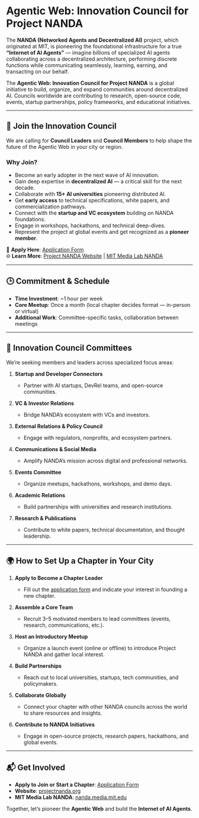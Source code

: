 # Agentic Web: Innovation Council for Project NANDA

The **NANDA (Networked Agents and Decentralized AI)** project, which originated at MIT, is pioneering the foundational infrastructure for a true **“Internet of AI Agents”** — imagine billions of specialized AI agents collaborating across a decentralized architecture, performing discrete functions while communicating seamlessly, learning, earning, and transacting on our behalf.

The **Agentic Web: Innovation Council for Project NANDA** is a global initiative to build, organize, and expand communities around decentralized AI. Councils worldwide are contributing to research, open-source code, events, startup partnerships, policy frameworks, and educational initiatives.

---

## 🚀 Join the Innovation Council

We are calling for **Council Leaders** and **Council Members** to help shape the future of the Agentic Web in your city or region.  

### Why Join?
- Become an early adopter in the next wave of AI innovation.  
- Gain deep expertise in **decentralized AI** — a critical skill for the next decade.  
- Collaborate with **15+ AI universities** pioneering distributed AI.  
- Get **early access** to technical specifications, white papers, and commercialization pathways.  
- Connect with the **startup and VC ecosystem** building on NANDA foundations.  
- Engage in workshops, hackathons, and technical deep-dives.  
- Represent the project at global events and get recognized as a **pioneer member**.  

📌 **Apply Here**: [Application Form](https://forms.gle/Pc44vX1Nd9fXiWA99)  
🌐 **Learn More**: [Project NANDA Website](https://projectnanda.org) | [MIT Media Lab NANDA](https://nanda.media.mit.edu/)

---

## 🕒 Commitment & Schedule

- **Time Investment**: ~1 hour per week  
- **Core Meetup**: Once a month (local chapter decides format — in-person or virtual)  
- **Additional Work**: Committee-specific tasks, collaboration between meetings  

---

## 📌 Innovation Council Committees

We’re seeking members and leaders across specialized focus areas:  

1. **Startup and Developer Connectors**  
   - Partner with AI startups, DevRel teams, and open-source communities.  

2. **VC & Investor Relations**  
   - Bridge NANDA’s ecosystem with VCs and investors.  

3. **External Relations & Policy Council**  
   - Engage with regulators, nonprofits, and ecosystem partners.  

4. **Communications & Social Media**  
   - Amplify NANDA’s mission across digital and professional networks.  

5. **Events Committee**  
   - Organize meetups, hackathons, workshops, and demo days.  

6. **Academic Relations**  
   - Build partnerships with universities and research institutions.  

7. **Research & Publications**  
   - Contribute to white papers, technical documentation, and thought leadership.  

---

## 🌍 How to Set Up a Chapter in Your City

1. **Apply to Become a Chapter Leader**  
   - Fill out the [application form](https://forms.gle/Pc44vX1Nd9fXiWA99) and indicate your interest in founding a new chapter.  

2. **Assemble a Core Team**  
   - Recruit 3–5 motivated members to lead committees (events, research, communications, etc.).  

3. **Host an Introductory Meetup**  
   - Organize a launch event (online or offline) to introduce Project NANDA and gather local interest.  

4. **Build Partnerships**  
   - Reach out to local universities, startups, tech communities, and policymakers.  

5. **Collaborate Globally**  
   - Connect your chapter with other NANDA councils across the world to share resources and insights.  

6. **Contribute to NANDA Initiatives**  
   - Engage in open-source projects, research papers, hackathons, and global events.  

---

## 📬 Get Involved

- **Apply to Join or Start a Chapter**: [Application Form](https://forms.gle/Pc44vX1Nd9fXiWA99)  
- **Website**: [projectnanda.org](https://projectnanda.org)  
- **MIT Media Lab NANDA**: [nanda.media.mit.edu](https://nanda.media.mit.edu/)  

Together, let’s pioneer the **Agentic Web** and build the **Internet of AI Agents**.  
